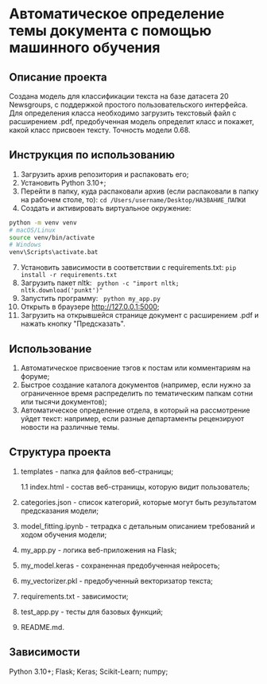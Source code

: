 # Автоматическое определение темы документа с помощью машинного обучения

## Описание проекта
Создана модель для классификации текста на базе датасета 20 Newsgroups, с поддержкой простого пользовательского интерфейса. Для определения класса необходимо загрузить текстовый файл с расширением .pdf, предобученная модель определит класс и покажет, какой класс присвоен тексту. Точность модели 0.68.

## Инструкция по использованию
1. Загрузить архив репозитория и распаковать его;
2. Установить Python 3.10+;
3. Перейти в папку, куда распаковали архив (если распаковали в папку на рабочем столе, то):
   ``` cd /Users/username/Desktop/НАЗВАНИЕ_ПАПКИ ```
5. Создать и активировать виртуальное окружение:
```bash
python -m venv venv
# macOS/Linux
source venv/bin/activate
# Windows    
venv\Scripts\activate.bat    
```
7. Установить зависимости в соответствии с requirements.txt:
   ``` pip install -r requirements.txt ```
9. Загрузить пакет nltk:
   ```  python -c "import nltk; nltk.download('punkt')" ```
10. Запустить программу:
  ```  python my_app.py ```
11. Открыть в браузере http://127.0.0.1:5000;
12. Загрузить на открывшейся странице документ с расширением .pdf и нажать кнопку "Предсказать".

## Использование
1. Автоматическое присвоение тэгов к постам или комментариям на форуме;
2. Быстрое создание каталога документов (например, если нужно за ограниченное время распределить по тематическим папкам сотни или тысячи документов);
3. Автоматическое определение отдела, в который на рассмотрение уйдет текст: например, если разные департаменты рецензируют новости на различные темы.

## Структура проекта
1. templates - папка для файлов веб-страницы;


   1.1 index.html - состав веб-страницы, которую видит пользователь;
3. categories.json - список категорий, которые могут быть результатом предсказания модели;
4. model_fitting.ipynb - тетрадка с детальным описанием требований и ходом обучения модели;
5. my_app.py - логика веб-приложения на Flask;
6. my_model.keras - сохраненная предобученная нейросеть;
7. my_vectorizer.pkl - предобученный векторизатор текста;
8. requirements.txt - зависимости;
9. test_app.py - тесты для базовых функций;
10. README.md.

## Зависимости
Python 3.10+; Flask; Keras; Scikit-Learn; numpy;
